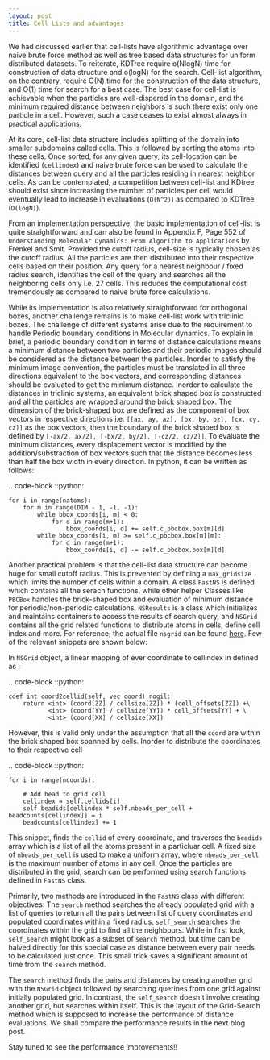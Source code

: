 ```yaml
---
layout: post
title: Cell Lists and advantages
---
```



We had discussed earlier that cell-lists have algorithmic advantage over naive brute force method as well as tree based data structures for uniform distributed datasets. To reiterate, KDTree require o(NlogN) time for construction of data structure and o(logN) for the search. Cell-list algorithm, on the contrary, require O(N) time for the construction of the data structure, and O(1) time for search for a best case. The best case for cell-list is achievable when the particles are well-dispered in the domain, and the minimum required distance between neighbors is such there exist only one particle in a cell. However, such a case ceases to exist almost always in practical applications. 

At  its core, cell-list data structure includes splitting of the domain into smaller subdomains called cells. This is followed by sorting the atoms into these cells. Once sorted, for any given query, its cell-location can be identified (``cellindex``) and naive brute force can be used to calculate the distances between query and all the particles residing in nearest neighbor cells. As can be contemplated, a competition between cell-list and KDtree should exist since increasing the number of particles per cell would eventually lead to increase in evaluations (``O(N^2)``) as compared to KDTree (``O(logN)``).

From an implementation perspective, the basic implementation of cell-list is quite straightforward and can also be found in Appendix F,  Page 552 of
``Understanding Molecular Dynamics: From Algorithm to Applications`` by Frenkel and Smit. Provided the cutoff radius, cell-size is typically chosen as the cutoff radius. All the particles are then distributed into their respective cells based on their position. Any query for a nearest neighbour / fixed radius search, identifies the cell of the query and searches all the neighboring cells only i.e. 27 cells. This reduces the computational cost tremendously as compared to naive brute force calculations. 

While its implementation is also relatively straightforward for orthogonal boxes, another challenge remains is to make cell-list work with triclinic boxes. The challenge of different systems arise due to the requirement to handle Periodic boundary conditions in Molecular dynamics. To explain in brief, a periodic boundary condition in terms of distance calculations means a minimum distance between two particles and their periodic images should be considered as the distance between the particles. Inorder to satisfy the minimum image convention, the particles must be translated in all three directions equivalent to the box vectors, and corresponding distances should be evaluated to get the minimum distance. Inorder to calculate the distances in triclinic systems, an equivalent brick shaped box is constructed and all the particles are wrapped around the brick shaped box. The dimension of the brick-shaped box are defined as the component of box vectors in respective directions i.e. ``[[ax, ay, az], [bx, by, bz], [cx, cy, cz]]`` as the box vectors, then the boundary of the brick shaped box is defined by ``[-ax/2, ax/2], [-bx/2, by/2], [-cz/2, cz/2]]``. To evaluate the minimum distances, every displacement vector is modified by the addition/substraction of box vectors such that the distance becomes less than half the box width in every direction. In python, it can be written as follows:

.. code-block ::python:
    
    for i in range(natoms):
        for m in range(DIM - 1, -1, -1):
            while bbox_coords[i, m] < 0:
                for d in range(m+1):
                    bbox_coords[i, d] += self.c_pbcbox.box[m][d]
            while bbox_coords[i, m] >= self.c_pbcbox.box[m][m]:
                for d in range(m+1):
                    bbox_coords[i, d] -= self.c_pbcbox.box[m][d]


Another practical problem is that the cell-list data structure can become huge for small cutoff radius. This is prevented by defining a ``max_gridsize`` which limits the number of cells within a domain. A class ``FastNS`` is defined which contains all the serach functions, while other helper Classes like ``PBCBox`` handles the brick-shaped box and evaluation of minimum distance for periodic/non-periodic calculations, ``NSResults`` is a class which initializes and maintains containers to access the results of search query, and ``NSGrid`` contains all the grid related functions to distribute atoms in cells, define cell index and more. For reference, the actual file ``nsgrid`` can be found [here](https://github.com/MDAnalysis/mdanalysis/blob/develop/package/MDAnalysis/lib/nsgrid.pyx). Few of the relevant snippets are shown below:

In ``NSGrid`` object, a linear mapping of ever coordinate to cellindex in defined as :

.. code-block ::python:

    cdef int coord2cellid(self, vec coord) nogil:
        return <int> (coord[ZZ] / cellsize[ZZ]) * (cell_offsets[ZZ]) +\
               <int> (coord[YY] / cellsize[YY]) * cell_offsets[YY] + \
               <int> (coord[XX] / cellsize[XX])

However, this is valid only under the assumption that all the ``coord`` are within the brick shaped box spanned by cells. Inorder to distribute the coordinates to their respective cell

.. code-block ::python:
    
    for i in range(ncoords):

        # Add bead to grid cell
        cellindex = self.cellids[i]
        self.beadids[cellindex * self.nbeads_per_cell + beadcounts[cellindex]] = i
        beadcounts[cellindex] += 1

This snippet, finds the ``cellid`` of every coordinate, and traverses the ``beadids`` array which is a list of all the atoms present in a particluar cell. A fixed size of ``nbeads_per_cell`` is used to make a uniform array, where ``nbeads_per_cell`` is the maximum number of atoms in any cell. Once the particles are distributed in the grid, search can be performed using search functions defined in ``FastNS`` class. 

Primarily, two methods are introduced in the ``FastNS`` class with different objectives. The ``search`` method searches the already populated grid with a list of queries to return all the pairs between list of query coordinates and populated coordinates within a fixed radius. ``self_search`` searches the coordinates within the grid to find all the neighbours.  While in first look, ``self_search`` might look as a subset of ``search`` method, but time can be halved directly for this special case as distance between every pair needs to be calculated just once. This small trick saves a significant amount of time from the ``search`` method. 

The ``search`` method finds the pairs and distances by creating another grid with the ``NSGrid`` object followed by searching querines from one grid against initially populated grid. In contrast, the ``self_search`` doesn't involve creating another grid, but searches within itself. This is the layout of the Grid-Search method which is supposed to increase the performance of distance evaluations. We shall compare the performance results in the next blog post. 

Stay tuned to see the performance improvements!!
